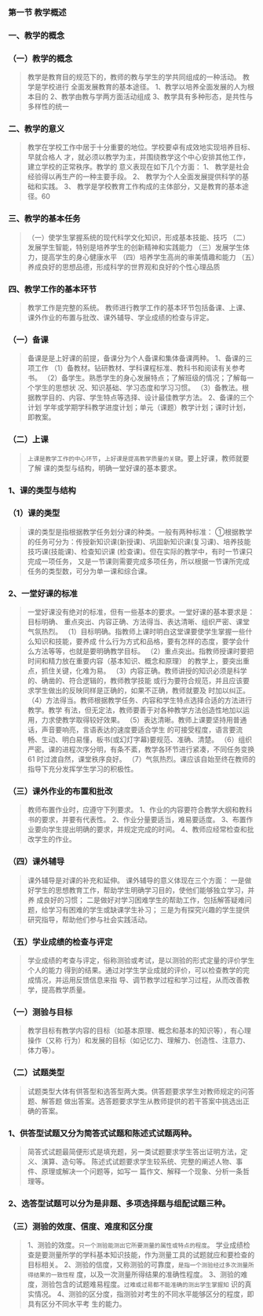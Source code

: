 ### 第一节 教学概述
### 一、教学的概念
### （一）教学的概念
>   教学是教育目的规范下的，教师的教与学生的学共同组成的一种活动。 教学是学校进行
全面发展教育的基本途径。
    1、教学以培养全面发展的人为根本目的
    2、教学由教与学两方面活动组成
    3、教学具有多种形态，是共性与多样性的统一
    
### 二、教学的意义
>   教学在学校工作中居于十分重要的地位。学校要卓有成效地实现培养目标、早就合格人
才，就必须以教学为主，并围绕教学这个中心安排其他工作，建立学校的正常秩序。教学的
意义表现在如下几个方面：
1、 教学是社会经验得以再生产的一种主要手段。
2、 教学为个人全面发展提供科学的基础和实践。
3、 教学是学校教育工作构成的主体部分，又是教育的基本途径。60
### 三、教学的基本任务
>   （一）使学生掌握系统的现代科学文化知识，形成基本技能、技巧
    （二）发展学生智能，特别是培养学生的创新精神和实践能力
    （三）发展学生体力，提高学生的身心健康水平
    （四）培养学生高尚的审美情趣和能力
    （五）养成良好的思想品德，形成科学的世界观和良好的个性心理品质
    
### 四、教学工作的基本环节
>   教学工作是完整的系统。
教师进行教学工作的基本环节包括备课、上课、课外作业的布置与批改、课外辅导、学业成绩的检查与评定。

### （一）备课
>   备课是是上好课的前提，备课分为个人备课和集体备课两种。
1、备课的三项工作
（1）备教材。钻研教材、学科课程标准、教科书和阅读有关参考书。
（2）备学生。熟悉学生的身心发展特点；了解班级的情况；了解每一个学生的思想状
况、知识基础、学习态度和学习习惯。
（3）备教法。根据教学目的、内容、学生特点等选择、设计最佳教学方法。
2、备课的三个计划
    学年或学期学科教学进度计划；单元（课题）教学计划；课时计划，即教案。
    
### （二）上课
>   `上课是教学工作的中心环节`，`上好课是提高教学质量的关键`。要上好课，教师就要了解
课的类型与结构，明确一堂好课的基本要求。
### 1、课的类型与结构
### （1）课的类型
>   课的类型是指根据教学任务划分课的种类。一般有两种标准：
①根据教学的任务可分为：传授新知识课(新授课)、巩固新知识课(复习课)、培养技能
技巧课(技能课)、检查知识课 (检查课)。但在实际的教学中，有时一节课只完成一项任务，
又是一节课则需要完成多项任务，所以根据一节课所完成任务的类型数，可分为单一课和综合课。

### 2、一堂好课的标准
>   一堂好课没有绝对的标准，但有一些基本的要求。一堂好课的基本要求是：目标明确、
重点突出、内容正确、方法得当、表达清晰、组织严密、课堂气氛热烈。
（1）目标明确。指教师上课时明白这堂课要使学生掌握一些什么知识和技能，要养成
什么行为方式和品格，要有怎样的态度，要学会什么方法等等，也就是要明确教学目标。
（2）重点突出。指教师授课时要把时间和精力放在重要内容（基本知识、概念和原理）
的教学上，要突出重点，抓住关键，化难为易。
（3）内容正确。教师讲授的知识必须是科学的、确凿的、符合逻辑的，教师教学技能
或行为要符合规范，并且应该要求学生做出的反映同样是正确的，如果不正确，教师就要及
时加以纠正。
（4）方法得当。教师根据教学任务、内容和学生特点选择合适的方法进行教学。教学
有法，但无定法，教师要善于对各种教学方法创造性地加以运用，力求使教学取得较好效果。
（5）表达清晰。教师上课要坚持用普通话，声音要响亮，言语表达的速度要适合学生
的可接受程度，语言要流畅、生动、明白易懂，板书(或幻灯字幕)要规范、准确、清楚。
（6）组织严密。课的进程次序分明，有条不紊，教学各环节进行紧凑，不同任务变换61
时过渡自然，课堂秩序良好。
（7）气氛热烈。课应该自始至终在教师的指导下充分发挥学生学习的积极性。

### （三）课外作业的布置和批改
>   教师布置作业时，应遵守下列要求。
1、作业的内容要符合教学大纲和教科书的要求，并要有代表性。
2、作业分量要适当，难易要适度。
3、布置作业要向学生提出明确的要求，并规定完成的时间。
4、教师应经常检查和批改学生的作业。

### （四）课外辅导
>   课外辅导是对课的补充和延伸。 课外辅导的意义体现在三个方面：
一是做好学生的思想教育工作，帮助学生明确学习目的，使他们能够独立学习，并养 成良好的习惯；
二是做好对学习困难学生的帮助工作，包括解答疑难问题，给学习有困难的学生或缺课学生补习；
三是为有探究兴趣的学生提供研究指导，帮助他们参与社会实践活动。

### （五）学业成绩的检查与评定
>   学业成绩的考查与评定，俗称测验或考试，是以测验的形式定量的评价学生个人的能力
得到的结果。通过对学生学业成就的评价，可以检查教学的完成情况，并运用反馈信息来指
导、调节教学过程和学习过程，从而改善教学，提高教学质量。

### （一）测验与目标
>   教学目标有教学内容的目标（如基本原理、概念和基本的知识等），有心理操作（又称
行为）和发展的目标（如记忆力、理解力、创造性、注意力、体力等）。

### （二）试题类型
>   试题类型大体有供答型和选答型两大类。供答题要求学生对教师规定的问答题、解答题
做出答案。选答题要求学生从教师提供的若干答案中挑选出正确的答案。

### 1、供答型试题又分为简答式试题和陈述式试题两种。
>   简答式试题最简便形式是填充题，另一类试题要求学生答出证明方法，定义、演算、造句等。
陈述式试题要求学生较系统、完整的阐述人物、事件、原理或解决一个问题等，如写一
篇作文、解释一个现象、分析一条哲理等。

### 2、选答型试题可以分为是非题、多项选择题与组配试题三种。
### （三）测验的效度、信度、难度和区分度
>   1、测验的效度。`只一个测验能测出它所要测量的属性或特点的程度`。
学业成绩检查是要测量所学的学科基本知识技能，作为测量工具的试题就应和要检查的
目标相关。
    2、测验的信度，又称测验的可靠度，`是指一个测验经过多次测量所得结果的一致性程`
度，以及一次测量所得结果的准确性程度。
    3、测验的难度，测验包含的试题难易程度。`过难或过易都不能准确的测出学生掌握知`
识的真实情况。
    4、测验的区分度，指测验对考生的不同水平能够区分的程度，即具有区分不同水平考
生的能力。